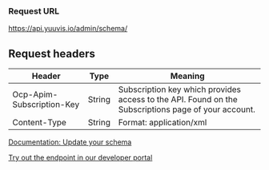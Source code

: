 ### Request URL

https://api.yuuvis.io/admin/schema/

## Request headers

| Header                    | Type   | Meaning                                                                                             |
|---------------------------|--------|-----------------------------------------------------------------------------------------------------|
| Ocp-Apim-Subscription-Key | String | Subscription key which provides access to the API. Found on the Subscriptions page of your account. |
| Content-Type  | String | Format: application/xml |

[Documentation: Update your schema](https://github.com/yuuvis/Documentation/wiki/Schema-definition#validate-your-schema)

[Try out the endpoint in our developer portal](https://ateamk8s.azurewebsites.net/Apis/Endpoints/admin-api)
